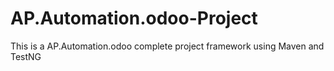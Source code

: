 # AP.Automation.odoo-Project
This is a AP.Automation.odoo complete project framework using Maven and TestNG
